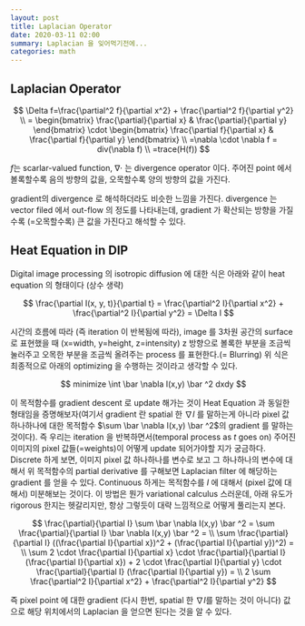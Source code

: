 ```yaml
---
layout: post
title: Laplacian Operator
date: 2020-03-11 02:00
summary: Laplacian 을 잊어먹기전에...
categories: math
---
```


## Laplacian Operator

$$
\Delta f=\frac{\partial^2 f}{\partial x^2} + \frac{\partial^2 f}{\partial y^2} \\
= \begin{bmatrix} \frac{\partial}{\partial x} & \frac{\partial}{\partial y} \end{bmatrix} \cdot \begin{bmatrix} \frac{\partial f}{\partial x} & \frac{\partial f}{\partial y} \end{bmatrix} \\ 
=\nabla \cdot \nabla f = div(\nabla f) \\
=trace(H(f))
$$

$f$는 scarlar-valued function, $\nabla \cdot$ 는 divergence operator 이다.
주어진 point 에서 볼록할수록 음의 방향의 값을, 오목할수록 양의 방향의 값을 가진다.

gradient의 divergence 로 해석하더라도 비슷한 느낌을 가진다. divergence 는 vector filed 에서 out-flow 의 정도를 나타내는데, gradient 가 확산되는 방향을 가질수록 (=오목할수록) 큰 값을 가진다고 해석할 수 있다.

## Heat Equation in DIP

Digital image processing 의 isotropic diffusion 에 대한 식은 아래와 같이 heat equation 의 형태이다 (상수 생략)

$$
\frac{\partial I(x, y, t)}{\partial t} = \frac{\partial^2 I}{\partial x^2} + \frac{\partial^2 I}{\partial y^2} = \Delta I
$$

시간의 흐름에 따라 (즉 iteration 이 반복됨에 따라), image 를 3차원 공간의 surface 로 표현했을 때 (x=width, y=height, z=intensity) z 방향으로 볼록한 부분을 조금씩 눌러주고 오목한 부분을 조금씩 올려주는 process 를 표현한다.(= Blurring)
위 식은 최종적으로 아래의 optimizing 을 수행하는 것이라고 생각할 수 있다. 

$$
minimize \int \bar \nabla I(x,y) \bar ^2 dxdy
$$

이 목적함수를 gradient descent 로 update 해가는 것이 Heat Equation 과 동일한 형태임을 증명해보자(여기서 gradient 란 spatial 한 $\nabla I$ 를 말하는게 아니라 pixel 값 하나하나에 대한 목적함수 $\sum \bar \nabla I(x,y) \bar ^2$의 gradient 를 말하는 것이다). 즉 우리는 iteration 을 반복하면서(temporal process as $t$ goes on) 주어진 이미지의 pixel 값들(=weights)이 어떻게 update 되어가야할 지가 궁금하다. Discrete 하게 보면, 이미지 pixel 값 하나하나를 변수로 보고 그 하나하나의 변수에 대해서 위 목적함수의 partial derivative 를 구해보면 Laplacian filter 에 해당하는 gradient 를 얻을 수 있다. Continuous 하게는 목적함수를 $I$ 에 대해서 (pixel 값에 대해서) 미분해보는 것이다. 이 방법은 뭔가 variational calculus 스러운데, 아래 유도가 rigorous 한지는 헷갈리지만, 항상 그렇듯이 대략 느낌적으로 어떻게 풀리는지 본다.

$$
\frac{\partial}{\partial I} \sum \bar \nabla I(x,y) \bar ^2 = 
\sum \frac{\partial}{\partial I} \bar \nabla I(x,y) \bar ^2 = \\
\sum \frac{\partial}{\partial I} ((\frac{\partial I}{\partial x})^2 + (\frac{\partial I}{\partial y})^2) = \\
\sum 2 \cdot \frac{\partial I}{\partial x} \cdot \frac{\partial}{\partial I} (\frac{\partial I}{\partial x})  + 2 \cdot \frac{\partial I}{\partial y} \cdot \frac{\partial}{\partial I} (\frac{\partial I}{\partial y}) = \\
2 \sum \frac{\partial^2 I}{\partial x^2} + \frac{\partial^2 I}{\partial y^2}
$$

즉 pixel point 에 대한 gradient (다시 한번, spatial 한 $\nabla I$를 말하는 것이 아니다) 값으로 해당 위치에서의 Laplacian 을 얻으면 된다는 것을 알 수 있다.

